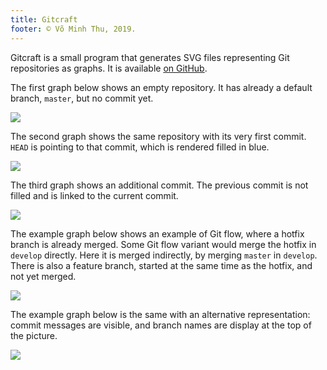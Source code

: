```yaml
---
title: Gitcraft
footer: © Võ Minh Thu, 2019.
---
```



Gitcraft is a small program that generates SVG files representing Git
repositories as graphs. It is available [on
GitHub](https://github.com/noteed/gitcraft/).

The first graph below shows an empty repository. It has already a default
branch, `master`, but no commit yet.

![](images/empty.svg)

The second graph shows the same repository with its very first commit. `HEAD`
is pointing to that commit, which is rendered filled in blue.

![](images/initial.svg)

The third graph shows an additional commit. The previous commit is not filled
and is linked to the current commit.

![](images/second.svg)

The example graph below shows an example of Git flow, where a hotfix branch is
already merged. Some Git flow variant would merge the hotfix in `develop`
directly. Here it is merged indirectly, by merging `master` in `develop`. There
is also a feature branch, started at the same time as the hotfix, and not yet
merged.

![](images/example-1.svg)

The example graph below is the same with an alternative representation: commit
messages are visible, and branch names are display at the top of the picture.

![](images/example-2.svg)
